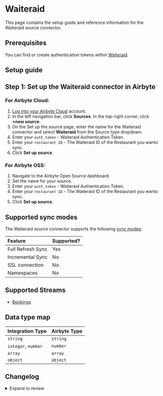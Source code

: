 # Waiteraid

This page contains the setup guide and reference information for the Waiteraid source connector.

## Prerequisites

You can find or create authentication tokens within [Waiteraid](https://app.waiteraid.com/api-docs/index.html#auth_call).

## Setup guide

## Step 1: Set up the Waiteraid connector in Airbyte

### For Airbyte Cloud:

1. [Log into your Airbyte Cloud](https://cloud.airbyte.com/workspaces) account.
2. In the left navigation bar, click **Sources**. In the top-right corner, click **+new source**.
3. On the Set up the source page, enter the name for the Waiteraid connector and select **Waiteraid** from the Source type dropdown.
4. Enter your `auth_token` - Waiteraid Authentication Token.
5. Enter your `restaurant ID` - The Waiteraid ID of the Restaurant you wanto sync.
6. Click **Set up source**.
<!-- env:oss -->

### For Airbyte OSS:

1. Navigate to the Airbyte Open Source dashboard.
2. Set the name for your source.
3. Enter your `auth_token` - Waiteraid Authentication Token.
4. Enter your `restaurant ID` - The Waiteraid ID of the Restaurant you wanto sync.
5. Click **Set up source**.

## Supported sync modes

The Waiteraid source connector supports the following [sync modes](https://docs.airbyte.com/cloud/core-concepts#connection-sync-modes):

| Feature           | Supported? |
| :---------------- | :--------- |
| Full Refresh Sync | Yes        |
| Incremental Sync  | No         |
| SSL connection    | No         |
| Namespaces        | No         |

<!-- /env:oss -->

## Supported Streams

- [Bookings](https://app.waiteraid.com/api-docs/index.html#api_get_bookings)

## Data type map

| Integration Type    | Airbyte Type |
| :------------------ | :----------- |
| `string`            | `string`     |
| `integer`, `number` | `number`     |
| `array`             | `array`      |
| `object`            | `object`     |

## Changelog

<details>
  <summary>Expand to review</summary>

| Version | Date       | Pull Request                                           | Subject               |
| :------ | :--------- | :----------------------------------------------------- | :-------------------- |
| 0.1.5 | 2024-06-25 | [40311](https://github.com/airbytehq/airbyte/pull/40311) | Update dependencies |
| 0.1.4 | 2024-06-22 | [40087](https://github.com/airbytehq/airbyte/pull/40087) | Update dependencies |
| 0.1.3 | 2024-06-06 | [39185](https://github.com/airbytehq/airbyte/pull/39185) | [autopull] Upgrade base image to v1.2.2 |
| 0.1.2 | 2024-05-28 | [38697](https://github.com/airbytehq/airbyte/pull/38697) | Make connector compatible with builder |
| 0.1.1 | 2024-05-20 | [38433](https://github.com/airbytehq/airbyte/pull/38433) | [autopull] base image + poetry + up_to_date |
| 0.1.0   | 2022-10-QQ | [QQQQ](https://github.com/airbytehq/airbyte/pull/QQQQ) | New Source: Waiteraid |

</details>
